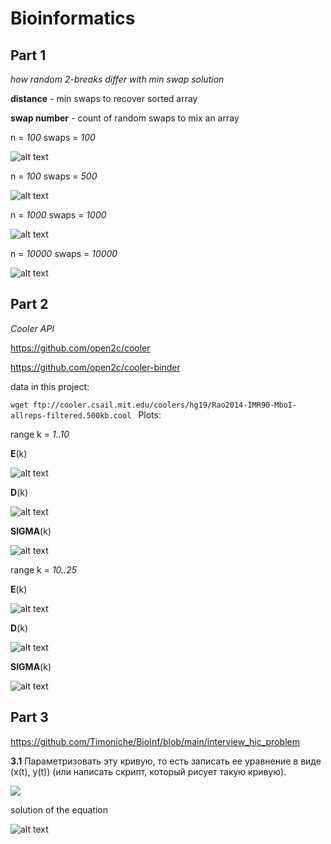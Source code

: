 # Bioinformatics

## Part 1 
*how random 2-breaks differ with min swap solution*

**distance** - min swaps to recover sorted array

**swap number** - count of random swaps to mix an array

n = *100*
swaps = *100*

![alt text](https://github.com/Timoniche/BioInf/blob/main/plots/size100swaps100)

n = *100*
swaps = *500*

![alt text](https://github.com/Timoniche/BioInf/blob/main/plots/size100swaps500)

n = *1000*
swaps = *1000*

![alt text](https://github.com/Timoniche/BioInf/blob/main/plots/size1000swaps1000)

n = *10000*
swaps = *10000*

![alt text](https://github.com/Timoniche/BioInf/blob/main/plots/size10000swaps10000)

## Part 2
*Cooler API*

https://github.com/open2c/cooler

https://github.com/open2c/cooler-binder

data in this project:

`wget ftp://cooler.csail.mit.edu/coolers/hg19/Rao2014-IMR90-MboI-allreps-filtered.500kb.cool
`
Plots:

range k = *1..10*

**E**(k)

![alt text](https://github.com/Timoniche/BioInf/blob/main/plots/chr1_EX_k_1_10)

**D**(k)

![alt text](https://github.com/Timoniche/BioInf/blob/main/plots/chr1_DX_k_1_10)

**SIGMA**(k)

![alt text](https://github.com/Timoniche/BioInf/blob/main/plots/chr1_SIGMA_k_1_10)

range k = *10..25*

**E**(k)

![alt text](https://github.com/Timoniche/BioInf/blob/main/plots/chr1_EX_k_10_25)

**D**(k)

![alt text](https://github.com/Timoniche/BioInf/blob/main/plots/chr1_DX_k_10_25)

**SIGMA**(k)

![alt text](https://github.com/Timoniche/BioInf/blob/main/plots/chr1_SIGMA_k_10_25)

## Part 3

https://github.com/Timoniche/BioInf/blob/main/interview_hic_problem

**3.1** Параметризовать эту кривую, то есть записать ее уравнение в виде (x(t), y(t)) 
(или написать скрипт, который рисует такую кривую).

![](https://github.com/Timoniche/BioInf/blob/main/solutions/gif_task3.gif)

solution of the equation

![alt text](https://github.com/Timoniche/BioInf/blob/main/solutions/solution_max_t.png)

